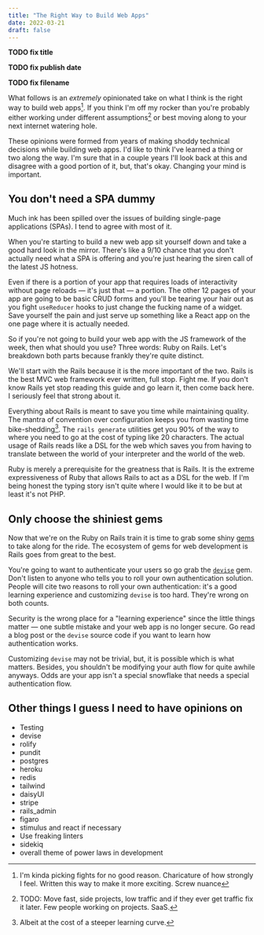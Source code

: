 ```yaml
---
title: "The Right Way to Build Web Apps"
date: 2022-03-21
draft: false
---
```


**TODO fix title**

**TODO fix publish date**

**TODO fix filename**

What follows is an _extremely_ opinionated take on what I think is the right way to build web apps[^1]. If you think I'm off my rocker than you're probably either working under different assumptions[^2] or best moving along to your next internet watering hole.

These opinions were formed from years of making shoddy technical decisions while building web apps. I'd like to think I've learned a thing or two along the way. I'm sure that in a couple years I'll look back at this and disagree with a good portion of it, but, that's okay. Changing your mind is important.

## You don't need a SPA dummy

Much ink has been spilled over the issues of building single-page applications (SPAs). I tend to agree with most of it.

When you're starting to build a new web app sit yourself down and take a good hard look in the mirror. There's like a 9/10 chance that you don't actually need what a SPA is offering and you're just hearing the siren call of the latest JS hotness.

Even if there is a portion of your app that requires loads of interactivity without page reloads — it's just that — a portion. The other 12 pages of your app are going to be basic CRUD forms and you'll be tearing your hair out as you fight `useReducer` hooks to just change the fucking name of a widget. Save yourself the pain and just serve up something like a React app on the one page where it is actually needed.

So if you're not going to build your web app with the JS framework of the week, then what should you use? Three words: Ruby on Rails. Let's breakdown both parts because frankly they're quite distinct.

We'll start with the Rails because it is the more important of the two. Rails is the best MVC web framework ever written, full stop. Fight me. If you don't know Rails yet stop reading this guide and go learn it, then come back here. I seriously feel that strong about it.

Everything about Rails is meant to save you time while maintaining quality. The mantra of convention over configuration keeps you from wasting time bike-shedding[^3]. The `rails generate` utilities get you 90% of the way to where you need to go at the cost of typing like 20 characters. The actual usage of Rails reads like a DSL for the web which saves you from having to translate between the world of your interpreter and the world of the web.

Ruby is merely a prerequisite for the greatness that is Rails. It is the extreme expressiveness of Ruby that allows Rails to act as a DSL for the web. If I'm being honest the typing story isn't quite where I would like it to be but at least it's not PHP.

## Only choose the shiniest gems

Now that we're on the Ruby on Rails train it is time to grab some shiny [gems](https://rubygems.org/) to take along for the ride. The ecosystem of gems for web development is Rails goes from great to the best.

You're going to want to authenticate your users so go grab the [`devise`](https://github.com/heartcombo/devise) gem. Don't listen to anyone who tells you to roll your own authentication solution. People will cite two reasons to roll your own authentication: it's a good learning experience and customizing `devise` is too hard. They're wrong on both counts.

Security is the wrong place for a "learning experience" since the little things matter — one subtle mistake and your web app is no longer secure. Go read a blog post or the `devise` source code if you want to learn how authentication works.

Customizing `devise` may not be trivial, but, it is possible which is what matters. Besides, you shouldn't be modifying your auth flow for quite awhile anyways. Odds are your app isn't a special snowflake that needs a special authentication flow.

## Other things I guess I need to have opinions on

- Testing
- devise
- rolify
- pundit
- postgres
- heroku
- redis
- tailwind
- daisyUI
- stripe
- rails_admin
- figaro
- stimulus and react if necessary
- Use freaking linters
- sidekiq
- overall theme of power laws in development

[^1]: I'm kinda picking fights for no good reason. Charicature of how strongly I feel. Written this way to make it more exciting. Screw nuance
[^2]: TODO: Move fast, side projects, low traffic and if they ever get traffic fix it later. Few people working on projects. SaaS.
[^3]: Albeit at the cost of a steeper learning curve.
